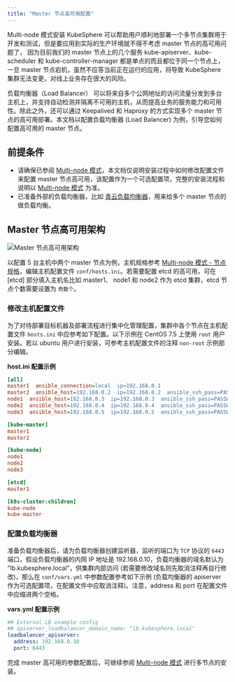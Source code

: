 ```yaml
---
title: "Master 节点高可用配置"
---
```


Multi-node 模式安装 KubeSphere 可以帮助用户顺利地部署一个多节点集群用于开发和测试，但是要应用到实际的生产环境就不得不考虑 master 节点的高可用问题了，
因为目前我们的 master 节点上的几个服务 kube-apiserver、kube-scheduler 和 kube-controller-manager 都是单点的而且都位于同一个节点上，
一旦 master 节点宕机，虽然不应答当前正在运行的应用，将导致 KubeSphere 集群无法变更，对线上业务存在很大的风险。

负载均衡器（Load Balancer） 可以将来自多个公网地址的访问流量分发到多台主机上，并支持自动检测并隔离不可用的主机，从而提高业务的服务能力和可用性。除此之外，还可以通过 Keepalived 和 Haproxy 的方式实现多个 master 节点的高可用部署。本文档以配置负载均衡器 (Load Balancer) 为例，引导您如何配置高可用的 master 节点。

## 前提条件

- 请确保已参阅 [Multi-node 模式](../Multi-node)，本文档仅说明安装过程中如何修改配置文件来配置 master 节点高可用，该配置作为一个可选配置项，完整的安装流程和说明以 [Multi-node 模式](../Multi-node) 为准。
- 已准备外部的负载均衡器，比如 [青云负载均衡器](https://docs.qingcloud.com/product/network/loadbalancer)，用来给多个 master 节点的做负载均衡。

## Master 节点高可用架构

![Master 节点高可用架构](/master-ha-design.svg)

以配置 5 台主机中两个 master 节点为例，主机规格参考 [Multi-node 模式 - 节点规格](../Multi-node/#第一步-准备主机)，编辑主机配置文件 `conf/hosts.ini`。若需要配置 etcd 的高可用，可在 [etcd] 部分填入主机名比如 master1、 node1 和 node2 作为 etcd 集群，etcd 节点个数需要设置为 `奇数个`。

### 修改主机配置文件

为了对待部署目标机器及部署流程进行集中化管理配置，集群中各个节点在主机配置文件 `hosts.ini` 中应参考如下配置。以下示例在 CentOS 7.5 上使用 `root` 用户安装。若以 ubuntu 用户进行安装，可参考主机配置文件的注释 `non-root` 示例部分编辑。

**host.ini 配置示例**

```ini
[all]
master1  ansible_connection=local  ip=192.168.0.1
master2  ansible_host=192.168.0.2  ip=192.168.0.2  ansible_ssh_pass=PASSWORD
node1  ansible_host=192.168.0.3  ip=192.168.0.3  ansible_ssh_pass=PASSWORD
node2  ansible_host=192.168.0.4  ip=192.168.0.4  ansible_ssh_pass=PASSWORD
node3  ansible_host=192.168.0.5  ip=192.168.0.5  ansible_ssh_pass=PASSWORD

[kube-master]
master1
master2

[kube-node]
node1
node2
node3

[etcd]
master1

[k8s-cluster:children]
kube-node
kube-master
```

### 配置负载均衡器

准备负载均衡器后，请为负载均衡器创建监听器，监听的端口为 `TCP` 协议的 `6443` 端口，假设负载均衡器的内网 IP 地址是 192.168.0.10，负载均衡器的域名默认为 "lb.kubesphere.local"，供集群内部访问 (若需要修改域名则先取消注释再自行修改)，那么在 `conf/vars.yml` 中参数配置参考如下示例 (负载均衡器的 apiserver 作为可选配置项，在配置文件中应取消注释)。注意，address 和 port 在配置文件中应缩进两个空格。

**vars.yml 配置示例**

```yaml
## External LB example config
## apiserver_loadbalancer_domain_name: "lb.kubesphere.local"
loadbalancer_apiserver:
  address: 192.168.0.10
  port: 6443
```

完成 master 高可用的参数配置后，可继续参阅 [Multi-node 模式](../multi-node) 进行多节点的安装。

